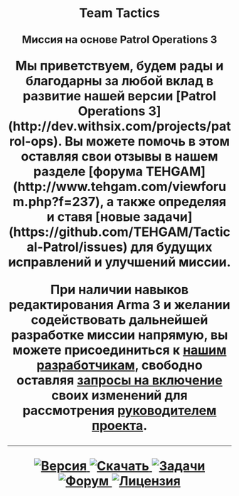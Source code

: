 <h1 align="center">Team Tactics<br /> 
<p align="center"><sup><strong>Миссия на основе Patrol Operations 3</strong></sup></p>
Мы приветствуем, будем рады и благодарны за любой вклад в развитие нашей версии [Patrol Operations 3](http://dev.withsix.com/projects/patrol-ops). Вы можете помочь в этом оставляя свои отзывы в нашем разделе [форума TEHGAM](http://www.tehgam.com/viewforum.php?f=237), а также определяя и ставя [новые задачи](https://github.com/TEHGAM/Tactical-Patrol/issues) для будущих исправлений и улучшений миссии.

При наличии навыков редактирования Arma 3 и желании содействовать дальнейшей разработке миссии напрямую, вы можете присоединиться к [нашим разработчикам](https://github.com/TEHGAM/Tactical-Patrol/graphs/contributors), свободно оставляя [запросы на включение](https://github.com/TEHGAM/Tactical-Patrol/pulls?q=is%3Apr+is%3Aclosed) своих изменений для рассмотрения [руководителем проекта](https://github.com/AlNazir).

<hr />
<p align="center">
  <a href="http://dev.withsix.com/versions/1552">
    <img src="http://img.shields.io/badge/Версия-3.1-blue.svg?style=flat"
         alt="Версия" />
  </a>
  <a href="http://www.armaholic.com/page.php?id=23671">
    <img src="http://img.shields.io/badge/Скачать-1_МБ-brightgreen.svg?style=flat"
         alt="Скачать" />
  </a>
  <a href="https://github.com/TEHGAM/Tactical-Patrol/issues">
    <img src="http://img.shields.io/github/issues-raw/TEHGAM/Tactical-Patrol.svg?label=Задачи&style=flat"
         alt="Задачи" />
  </a>
    <a href="http://www.tehgam.com/viewforum.php?f=237">
    <img src="https://img.shields.io/badge/TEHGAM-Форум-lightgrey.svg?style=flat"
         alt="Форум" />
  </a>
    <a href="http://creativecommons.org/licenses/by-nc-sa/3.0/deed.ru">
    <img src="http://img.shields.io/badge/Лицензия-CC-red.svg?style=flat"
         alt="Лицензия" />
  </a>
</p>
